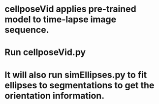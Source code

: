 # cellposeVid applies pre-trained model to time-lapse image sequence.
# Run cellposeVid.py
# It will also run simEllipses.py to fit ellipses to segmentations to get the orientation information.
